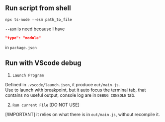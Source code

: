 ## Run script from shell

```
npx ts-node --esm path_to_file
```

`--esm` is need because I have

```json
"type": "module"
```

in `package.json`

## Run with VScode debug

1. `Launch Program`

Defined in `.vscode/launch.json`, it produce `out/main.js`.\
Use to launch with breakpoint, but it auto focus the terminal tab, that contains no useful output, console log are in `DEBUG CONSOLE` tab.

2. `Run current File` [DO NOT USE]

[!IMPORTANT] it relies on what there is in `out/main.js`, without recompile it.
